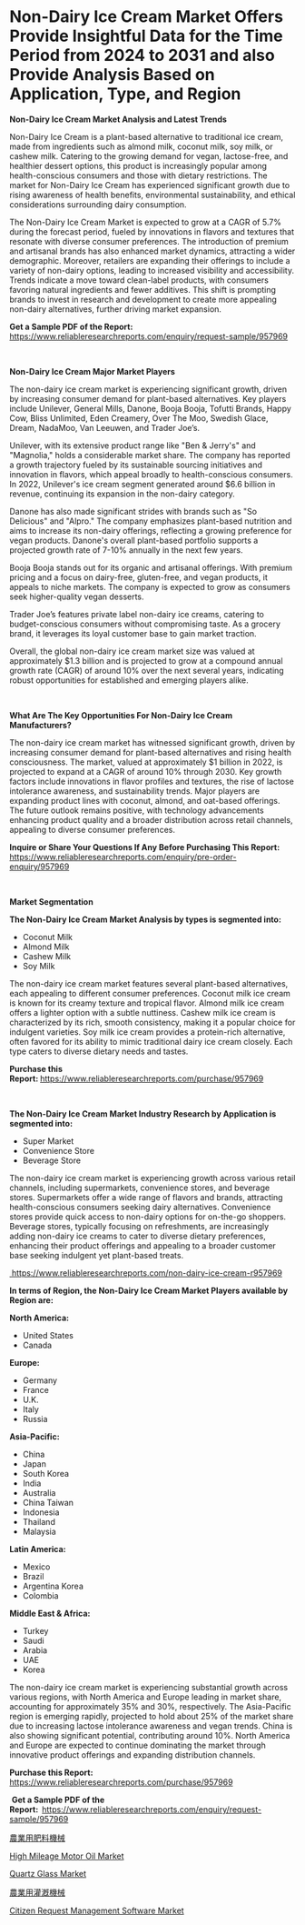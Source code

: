 <p><h1>Non-Dairy Ice Cream Market Offers Provide Insightful Data for the Time Period from 2024 to 2031 and also Provide Analysis Based on Application, Type, and Region</h1></p><p><strong>Non-Dairy Ice Cream Market Analysis and Latest Trends</strong></p>
<p><p>Non-Dairy Ice Cream is a plant-based alternative to traditional ice cream, made from ingredients such as almond milk, coconut milk, soy milk, or cashew milk. Catering to the growing demand for vegan, lactose-free, and healthier dessert options, this product is increasingly popular among health-conscious consumers and those with dietary restrictions. The market for Non-Dairy Ice Cream has experienced significant growth due to rising awareness of health benefits, environmental sustainability, and ethical considerations surrounding dairy consumption.</p><p>The Non-Dairy Ice Cream Market is expected to grow at a CAGR of 5.7% during the forecast period, fueled by innovations in flavors and textures that resonate with diverse consumer preferences. The introduction of premium and artisanal brands has also enhanced market dynamics, attracting a wider demographic. Moreover, retailers are expanding their offerings to include a variety of non-dairy options, leading to increased visibility and accessibility. Trends indicate a move toward clean-label products, with consumers favoring natural ingredients and fewer additives. This shift is prompting brands to invest in research and development to create more appealing non-dairy alternatives, further driving market expansion.</p></p>
<p><strong>Get a Sample PDF of the Report:&nbsp;</strong> <a href="https://www.reliableresearchreports.com/enquiry/request-sample/957969">https://www.reliableresearchreports.com/enquiry/request-sample/957969</a></p>
<p>&nbsp;</p>
<p><strong>Non-Dairy Ice Cream Major Market Players</strong></p>
<p><p>The non-dairy ice cream market is experiencing significant growth, driven by increasing consumer demand for plant-based alternatives. Key players include Unilever, General Mills, Danone, Booja Booja, Tofutti Brands, Happy Cow, Bliss Unlimited, Eden Creamery, Over The Moo, Swedish Glace, Dream, NadaMoo, Van Leeuwen, and Trader Joe’s. </p><p>Unilever, with its extensive product range like "Ben & Jerry's" and "Magnolia," holds a considerable market share. The company has reported a growth trajectory fueled by its sustainable sourcing initiatives and innovation in flavors, which appeal broadly to health-conscious consumers. In 2022, Unilever's ice cream segment generated around $6.6 billion in revenue, continuing its expansion in the non-dairy category.</p><p>Danone has also made significant strides with brands such as "So Delicious" and "Alpro." The company emphasizes plant-based nutrition and aims to increase its non-dairy offerings, reflecting a growing preference for vegan products. Danone's overall plant-based portfolio supports a projected growth rate of 7-10% annually in the next few years.</p><p>Booja Booja stands out for its organic and artisanal offerings. With premium pricing and a focus on dairy-free, gluten-free, and vegan products, it appeals to niche markets. The company is expected to grow as consumers seek higher-quality vegan desserts.</p><p>Trader Joe’s features private label non-dairy ice creams, catering to budget-conscious consumers without compromising taste. As a grocery brand, it leverages its loyal customer base to gain market traction.</p><p>Overall, the global non-dairy ice cream market size was valued at approximately $1.3 billion and is projected to grow at a compound annual growth rate (CAGR) of around 10% over the next several years, indicating robust opportunities for established and emerging players alike.</p></p>
<p>&nbsp;</p>
<p><strong>What Are The Key Opportunities For Non-Dairy Ice Cream Manufacturers?</strong></p>
<p><p>The non-dairy ice cream market has witnessed significant growth, driven by increasing consumer demand for plant-based alternatives and rising health consciousness. The market, valued at approximately $1 billion in 2022, is projected to expand at a CAGR of around 10% through 2030. Key growth factors include innovations in flavor profiles and textures, the rise of lactose intolerance awareness, and sustainability trends. Major players are expanding product lines with coconut, almond, and oat-based offerings. The future outlook remains positive, with technology advancements enhancing product quality and a broader distribution across retail channels, appealing to diverse consumer preferences.</p></p>
<p><strong>Inquire or Share Your Questions If Any Before Purchasing This Report:</strong> <a href="https://www.reliableresearchreports.com/enquiry/pre-order-enquiry/957969">https://www.reliableresearchreports.com/enquiry/pre-order-enquiry/957969</a></p>
<p>&nbsp;</p>
<p><strong>Market Segmentation</strong></p>
<p><strong>The Non-Dairy Ice Cream Market Analysis by types is segmented into:</strong></p>
<p><ul><li>Coconut Milk</li><li>Almond Milk</li><li>Cashew Milk</li><li>Soy Milk</li></ul></p>
<p><p>The non-dairy ice cream market features several plant-based alternatives, each appealing to different consumer preferences. Coconut milk ice cream is known for its creamy texture and tropical flavor. Almond milk ice cream offers a lighter option with a subtle nuttiness. Cashew milk ice cream is characterized by its rich, smooth consistency, making it a popular choice for indulgent varieties. Soy milk ice cream provides a protein-rich alternative, often favored for its ability to mimic traditional dairy ice cream closely. Each type caters to diverse dietary needs and tastes.</p></p>
<p><strong>Purchase this Report:&nbsp;</strong><a href="https://www.reliableresearchreports.com/purchase/957969">https://www.reliableresearchreports.com/purchase/957969</a></p>
<p>&nbsp;</p>
<p><strong>The Non-Dairy Ice Cream Market Industry Research by Application is segmented into:</strong></p>
<p><ul><li>Super Market</li><li>Convenience Store</li><li>Beverage Store</li></ul></p>
<p><p>The non-dairy ice cream market is experiencing growth across various retail channels, including supermarkets, convenience stores, and beverage stores. Supermarkets offer a wide range of flavors and brands, attracting health-conscious consumers seeking dairy alternatives. Convenience stores provide quick access to non-dairy options for on-the-go shoppers. Beverage stores, typically focusing on refreshments, are increasingly adding non-dairy ice creams to cater to diverse dietary preferences, enhancing their product offerings and appealing to a broader customer base seeking indulgent yet plant-based treats.</p></p>
<p><a href="https://www.reliableresearchreports.com/non-dairy-ice-cream-r957969">&nbsp;https://www.reliableresearchreports.com/non-dairy-ice-cream-r957969</a></p>
<p><strong>In terms of Region, the Non-Dairy Ice Cream Market Players available by Region are:</strong></p>
<p>
    <p> <strong> North America: </strong>
        <ul>
            <li>United States</li>
            <li>Canada</li>
        </ul>
        </p> 
    <p> <strong> Europe: </strong>
        <ul>
            <li>Germany</li>
            <li>France</li>
            <li>U.K.</li>
            <li>Italy</li>
            <li>Russia</li>
        </ul>
        </p> 
    <p> <strong> Asia-Pacific: </strong>
        <ul>
            <li>China</li>
            <li>Japan</li>
            <li>South Korea</li>
            <li>India</li>
            <li>Australia</li>
            <li>China Taiwan</li>
            <li>Indonesia</li>
            <li>Thailand</li>
            <li>Malaysia</li>
        </ul>
        </p> 
    <p> <strong> Latin America: </strong>
        <ul>
            <li>Mexico</li>
            <li>Brazil</li>
            <li>Argentina Korea</li>
            <li>Colombia</li>
        </ul>
        </p> 
    <p> <strong> Middle East & Africa: </strong>
        <ul>
            <li>Turkey</li>
            <li>Saudi</li>
            <li>Arabia</li>
            <li>UAE</li>
            <li>Korea</li>
        </ul>
    </p>
    </p>
<p><p>The non-dairy ice cream market is experiencing substantial growth across various regions, with North America and Europe leading in market share, accounting for approximately 35% and 30%, respectively. The Asia-Pacific region is emerging rapidly, projected to hold about 25% of the market share due to increasing lactose intolerance awareness and vegan trends. China is also showing significant potential, contributing around 10%. North America and Europe are expected to continue dominating the market through innovative product offerings and expanding distribution channels.</p></p>
<p><strong>Purchase this Report: </strong><a href="https://www.reliableresearchreports.com/purchase/957969">https://www.reliableresearchreports.com/purchase/957969</a></p>
<p>&nbsp;<strong>Get a Sample PDF of the Report:&nbsp;&nbsp;</strong><a href="https://www.reliableresearchreports.com/enquiry/request-sample/957969">https://www.reliableresearchreports.com/enquiry/request-sample/957969</a></p>
<p><strong></strong></p>
<p><p><a href="https://medium.com/@aminohtc4/agricultural-fertilizing-machinery-market-%E3%81%AF-%E3%82%B3%E3%82%B9%E3%83%88%E7%AE%A1%E7%90%86%E3%81%A8%E5%8A%B9%E7%8E%87%E5%90%91%E4%B8%8A%E3%82%92%E5%84%AA%E5%85%88%E3%81%97%E3%81%BE%E3%81%99-%E3%81%95%E3%82%89%E3%81%AB-%E5%A0%B1%E5%91%8A%E6%9B%B8%E3%81%AF%E5%B8%82%E5%A0%B4%E3%81%AE%E9%9C%80%E8%A6%81%E9%9D%A2%E3%81%A8%E4%BE%9B%E7%B5%A6%E9%9D%A2%E3%81%AE%E4%B8%A1%E6%96%B9%E3%82%92%E3%82%AB%E3%83%90%E3%83%BC%E3%81%97%E3%81%A6%E3%81%84%E3%81%BE%E3%81%99-bca91cfb80c5">農業用肥料機械</a></p><p><a href="https://medium.com/@charlesporter2662/the-global-high-mileage-motor-oil-market-is-at-the-forefront-of-innovation-driving-rapid-35a8ca74fb88">High Mileage Motor Oil Market</a></p><p><a href="https://www.linkedin.com/pulse/strategic-roadmap-success-global-quartz-glass-market-analysis2024-zdvkc?trackingId=ekk0xsLkSLytZLLXEqXouQ%3D%3D">Quartz Glass Market</a></p><p><a href="https://medium.com/@aminohtc4/agricultural-irrigation-machinery-f000e548219e">農業用灌漑機械</a></p><p><a href="https://issuu.com/reportprime-2/docs/citizen-request-management-software_28f722caa999a6">Citizen Request Management Software Market</a></p></p>